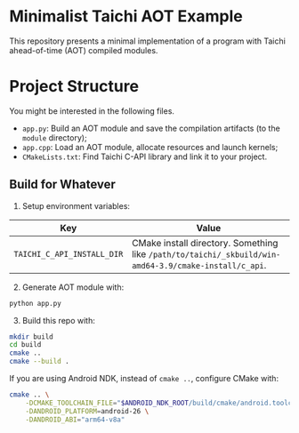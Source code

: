 # Minimalist Taichi AOT Example

This repository presents a minimal implementation of a program with Taichi ahead-of-time (AOT) compiled modules.

# Project Structure

You might be interested in the following files.

- `app.py`: Build an AOT module and save the compilation artifacts (to the `module` directory);
- `app.cpp`: Load an AOT module, allocate resources and launch kernels;
- `CMakeLists.txt`: Find Taichi C-API library and link it to your project.

## Build for Whatever

1. Setup environment variables:

|Key|Value|
|-|-|
|`TAICHI_C_API_INSTALL_DIR`|CMake install directory. Something like `/path/to/taichi/_skbuild/win-amd64-3.9/cmake-install/c_api`.|

2. Generate AOT module with:

```bash
python app.py
```

3. Build this repo with:

```bash
mkdir build
cd build
cmake ..
cmake --build .
```

If you are using Android NDK, instead of `cmake ..`, configure CMake with:

```bash
cmake .. \
    -DCMAKE_TOOLCHAIN_FILE="$ANDROID_NDK_ROOT/build/cmake/android.toolchain.cmake" \
    -DANDROID_PLATFORM=android-26 \
    -DANDROID_ABI="arm64-v8a" 
```

